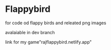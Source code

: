 # Flappybird

for code od flappy birds and releated png images 

avalaiable in dev branch

link for my game"rajflappybird.netlify.app"
